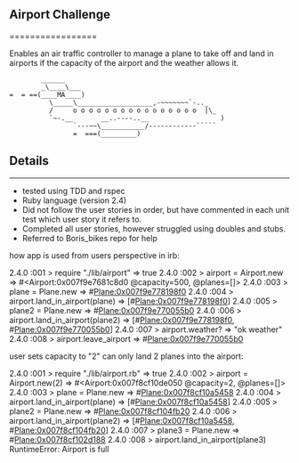## Airport Challenge
=================

Enables an air traffic controller to manage a plane to take off and land in airports if the capacity of the airport and the weather allows it.


```
        ______
        _\____\___
=  = ==(____MA____)
          \_____\___________________,-~~~~~~~`-.._
          /     o o o o o o o o o o o o o o o o  |\_
          `~-.__       __..----..__                  )
                `---~~\___________/------------`````
                =  ===(_________)

```

## Details
---------

* tested using TDD and rspec
* Ruby language (version 2.4)
* Did not follow the user stories in order, but have commented in each unit test which user story it refers to.
* Completed all user stories, however struggled using doubles and stubs.
* Referred to Boris_bikes repo for help

how app is used from users perspective in irb:

2.4.0 :001 > require "./lib/airport"
 => true
2.4.0 :002 > airport = Airport.new
 => #<Airport:0x007f9e7681c8d0 @capacity=500, @planes=[]>
2.4.0 :003 > plane = Plane.new
 => #<Plane:0x007f9e778198f0>
2.4.0 :004 > airport.land_in_airport(plane)
 => [#<Plane:0x007f9e778198f0>]
2.4.0 :005 > plane2 = Plane.new
 => #<Plane:0x007f9e770055b0>
2.4.0 :006 > airport.land_in_airport(plane2)
 => [#<Plane:0x007f9e778198f0>, #<Plane:0x007f9e770055b0>]
2.4.0 :007 > airport.weather?
 => "ok weather"
2.4.0 :008 > airport.leave_airport
 => #<Plane:0x007f9e770055b0>

 user sets capacity to "2" can only land 2 planes into the airport:

 2.4.0 :001 > require "./lib/airport.rb"
 => true
2.4.0 :002 > airport = Airport.new(2)
 => #<Airport:0x007f8cf10de050 @capacity=2, @planes=[]>
2.4.0 :003 > plane = Plane.new
 => #<Plane:0x007f8cf10a5458>
2.4.0 :004 > airport.land_in_airport(plane)
 => [#<Plane:0x007f8cf10a5458>]
2.4.0 :005 > plane2 = Plane.new
 => #<Plane:0x007f8cf104fb20>
2.4.0 :006 > airport.land_in_airport(plane2)
 => [#<Plane:0x007f8cf10a5458>, #<Plane:0x007f8cf104fb20>]
2.4.0 :007 > plane3 = Plane.new
 => #<Plane:0x007f8cf102d188>
2.4.0 :008 > airport.land_in_airport(plane3)
RuntimeError: Airport is full
